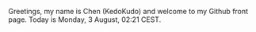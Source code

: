 Greetings, my name is Chen (KedoKudo) and welcome to my Github front page.  Today is Monday, 3 August, 02:21 CEST.